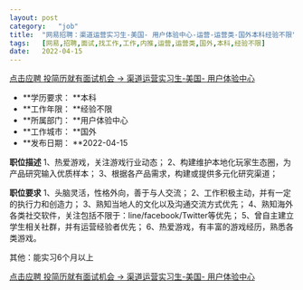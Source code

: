 ```yaml
---
layout:	post
category:	"job"
title:	"网易招聘：渠道运营实习生-美国- 用户体验中心-运营-运营类-国外本科经验不限"
tags:	[网易,招聘,面试,找工作,工作,内推,运营,运营类,国外,本科,经验不限]
date:	2022-04-15
---
```


[点击应聘 投简历就有面试机会 -> 渠道运营实习生-美国- 用户体验中心](http://mobile.bole.netease.com/bole/boleDetail?id=34057&employeeId=346f03c3cda5f04c&key=all)



- **学历要求： **本科
- **工作年限： **经验不限
- **所属部门： **用户体验中心
- **工作城市： **国外
- **发布日期： **2022-04-15



**职位描述**
 1、热爱游戏，关注游戏行业动态；
 2、构建维护本地化玩家生态圈，为产品研究输入优质样本；
 3、根据各产品需求，构建或提供多元化研究渠道；



**职位要求**
 1、头脑灵活，性格外向，善于与人交流；
 2、工作积极主动，并有一定的执行力和创造力；
 3、熟知当地人的文化以及沟通交流方式优先；
 4、熟知海外各类社交软件，关注包括不限于：line/facebook/Twitter等优先；
 5、曾自主建立学生相关社群，并有运营经验者优先；
 6、热爱游戏，有丰富的游戏经历，熟悉各类游戏。
       
其他：能实习6个月以上



[点击应聘 投简历就有面试机会 -> 渠道运营实习生-美国- 用户体验中心](http://mobile.bole.netease.com/bole/boleDetail?id=34057&employeeId=346f03c3cda5f04c&key=all)